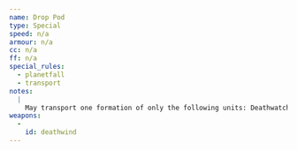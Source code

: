```yaml
---
name: Drop Pod
type: Special
speed: n/a
armour: n/a
cc: n/a
ff: n/a
special_rules:
  - planetfall
  - transport
notes:
  |
    May transport one formation of only the following units: Deathwatch Scout, Deathwatch Terminator, Deathwatch Veteran, Venerable Dreadnought. After the drop pod lands, its Deathwind attacks all enemy units within 15cm. Each enemy formation attacked receives a Blast marker for coming under fire, and an extra Blast marker for each casualty. Then any troops carried in the drop pod must disembark within 5cm of the drop pod or within 5cm of another unit from the same formation that has already landed, so long as all units are placed within 15cm of the drop pod. Drop pod models should be removed from the board once the formation they transport has disembarked. Counts as a Drop Pod for the purposes of being transported.
weapons:
  -
    id: deathwind
---
```

